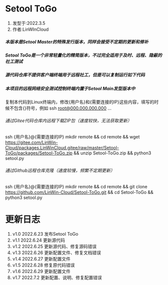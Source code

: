 # Setool ToGo
1. 发型于:2022.3.5
2. 作者:LinWInCloud

##### 本版本是Setool Master的特殊发行版本，同样会接受不定期的更新和修补
##### Setool ToGo是一个非常轻量化的精简版本，不过完全适用于及时、远程、隐蔽的社工测试
##### 源代码仓库不提供客户端终端用于远程社工，但是可以复制运行如下代码
##### 本项目的远程网络安全测试控制终端内置于Setool Main发型版本中
复制本代码到Linux终端内，修改{用户名}和{需要连接的IP}这些内容，填写的时候不包含{}符号，例如 ssh root@000.000.000.000 ...
###### 通过Gitee代码仓库内远程下载ZIP包（速度较快，无法获取更新）
ssh {用户名}@{需要连接的IP} mkdir remote && cd remote && wget https://gitee.com/LinWin-Cloud/packages.LinWinCloud.gitee/raw/master/Setool-ToGo/packages/Setool-ToGo.zip && unzip Setool-ToGo.zip && python3 setool.py
###### 通过Github远程仓库克隆（速度较慢，频繁不定期更新）
ssh {用户名}@{需要连接的IP} mkdir remote && cd remote && git clone https://github.com/LinWin-Cloud/Setool-ToGo.git && cd Setool-ToGo && python3 setool.py

# 更新日志
1. v1.0 2022.6.23 发布Setool ToGo 
2. v1.1 2022.6.24 更新源代码 
3. v1.2 2022.6.25 更新源代码、修复源码错误 
4. v1.3 2022.6.26 更新配置文件、修复文档错误 
5. v1.4 2022.6.27 更新配置文件 
6. v1.5 2022.6.28 修复原代码错误 
7. v1.6 2022.6.29 更新配置文件 
8. v1.7 2022.7.2 更新配置、说明、修复配置错误 
